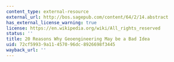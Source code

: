 ```yaml
---
content_type: external-resource
external_url: http://bos.sagepub.com/content/64/2/14.abstract
has_external_license_warning: true
license: https://en.wikipedia.org/wiki/All_rights_reserved
status: ''
title: 20 Reasons Why Geoengineering May be a Bad Idea
uid: 72cf5993-9a11-4570-96dc-8926698f3445
wayback_url: ''
---
```

